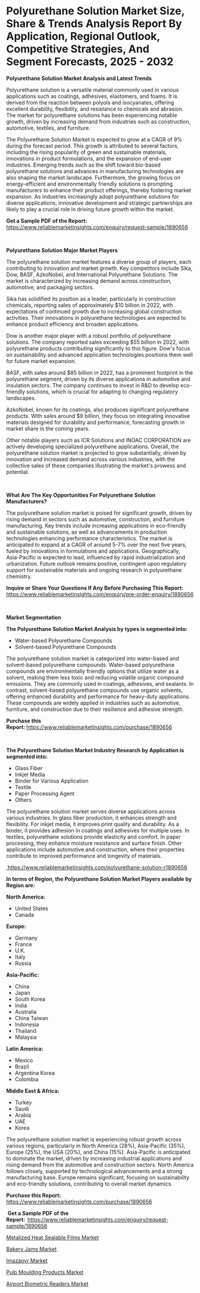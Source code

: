 <p><h1>Polyurethane Solution Market Size, Share & Trends Analysis Report By Application, Regional Outlook, Competitive Strategies, And Segment Forecasts, 2025 - 2032</h1></p><p><strong>Polyurethane Solution Market Analysis and Latest Trends</strong></p>
<p><p>Polyurethane solution is a versatile material commonly used in various applications such as coatings, adhesives, elastomers, and foams. It is derived from the reaction between polyols and isocyanates, offering excellent durability, flexibility, and resistance to chemicals and abrasion. The market for polyurethane solutions has been experiencing notable growth, driven by increasing demand from industries such as construction, automotive, textiles, and furniture.</p><p>The Polyurethane Solution Market is expected to grow at a CAGR of 9% during the forecast period. This growth is attributed to several factors, including the rising popularity of green and sustainable materials, innovations in product formulations, and the expansion of end-user industries. Emerging trends such as the shift toward bio-based polyurethane solutions and advances in manufacturing technologies are also shaping the market landscape. Furthermore, the growing focus on energy-efficient and environmentally friendly solutions is prompting manufacturers to enhance their product offerings, thereby fostering market expansion. As industries increasingly adopt polyurethane solutions for diverse applications, innovative development and strategic partnerships are likely to play a crucial role in driving future growth within the market.</p></p>
<p><strong>Get a Sample PDF of the Report:&nbsp;</strong> <a href="https://www.reliablemarketinsights.com/enquiry/request-sample/1890656?utm_campaign=2013&utm_medium=2&utm_source=Github&utm_content=ia&utm_term=31012025&utm_id=polyurethane-solution">https://www.reliablemarketinsights.com/enquiry/request-sample/1890656</a></p>
<p>&nbsp;</p>
<p><strong>Polyurethane Solution Major Market Players</strong></p>
<p><p>The polyurethane solution market features a diverse group of players, each contributing to innovation and market growth. Key competitors include Sika, Dow, BASF, AzkoNobel, and International Polyurethane Solutions. The market is characterized by increasing demand across construction, automotive, and packaging sectors. </p><p>Sika has solidified its position as a leader, particularly in construction chemicals, reporting sales of approximately $10 billion in 2022, with expectations of continued growth due to increasing global construction activities. Their innovations in polyurethane technologies are expected to enhance product efficiency and broaden applications.</p><p>Dow is another major player with a robust portfolio of polyurethane solutions. The company reported sales exceeding $55 billion in 2022, with polyurethane products contributing significantly to this figure. Dow's focus on sustainability and advanced application technologies positions them well for future market expansion.</p><p>BASF, with sales around $85 billion in 2022, has a prominent footprint in the polyurethane segment, driven by its diverse applications in automotive and insulation sectors. The company continues to invest in R&D to develop eco-friendly solutions, which is crucial for adapting to changing regulatory landscapes.</p><p>AzkoNobel, known for its coatings, also produces significant polyurethane products. With sales around $9 billion, they focus on integrating innovative materials designed for durability and performance, forecasting growth in market share in the coming years.</p><p>Other notable players such as ICR Solutions and INOAC CORPORATION are actively developing specialized polyurethane applications. Overall, the polyurethane solution market is projected to grow substantially, driven by innovation and increased demand across various industries, with the collective sales of these companies illustrating the market's prowess and potential.</p></p>
<p>&nbsp;</p>
<p><strong>What Are The Key Opportunities For Polyurethane Solution Manufacturers?</strong></p>
<p><p>The polyurethane solution market is poised for significant growth, driven by rising demand in sectors such as automotive, construction, and furniture manufacturing. Key trends include increasing applications in eco-friendly and sustainable solutions, as well as advancements in production technologies enhancing performance characteristics. The market is anticipated to expand at a CAGR of around 5-7% over the next five years, fueled by innovations in formulations and applications. Geographically, Asia-Pacific is expected to lead, influenced by rapid industrialization and urbanization. Future outlook remains positive, contingent upon regulatory support for sustainable materials and ongoing research in polyurethane chemistry.</p></p>
<p><strong>Inquire or Share Your Questions If Any Before Purchasing This Report:</strong> <a href="https://www.reliablemarketinsights.com/enquiry/pre-order-enquiry/1890656?utm_campaign=2013&utm_medium=2&utm_source=Github&utm_content=ia&utm_term=31012025&utm_id=polyurethane-solution">https://www.reliablemarketinsights.com/enquiry/pre-order-enquiry/1890656</a></p>
<p>&nbsp;</p>
<p><strong>Market Segmentation</strong></p>
<p><strong>The Polyurethane Solution Market Analysis by types is segmented into:</strong></p>
<p><ul><li>Water-based Polyurethane Compounds</li><li>Solvent-based Polyurethane Compounds</li></ul></p>
<p><p>The polyurethane solution market is categorized into water-based and solvent-based polyurethane compounds. Water-based polyurethane compounds are environmentally friendly options that utilize water as a solvent, making them less toxic and reducing volatile organic compound emissions. They are commonly used in coatings, adhesives, and sealants. In contrast, solvent-based polyurethane compounds use organic solvents, offering enhanced durability and performance for heavy-duty applications. These compounds are widely applied in industries such as automotive, furniture, and construction due to their resilience and adhesive strength.</p></p>
<p><strong>Purchase this Report:&nbsp;</strong><a href="https://www.reliablemarketinsights.com/purchase/1890656?utm_campaign=2013&utm_medium=2&utm_source=Github&utm_content=ia&utm_term=31012025&utm_id=polyurethane-solution">https://www.reliablemarketinsights.com/purchase/1890656</a></p>
<p>&nbsp;</p>
<p><strong>The Polyurethane Solution Market Industry Research by Application is segmented into:</strong></p>
<p><ul><li>Glass Fiber</li><li>Inkjet Media</li><li>Binder for Various Application</li><li>Textile</li><li>Paper Processing Agent</li><li>Others</li></ul></p>
<p><p>The polyurethane solution market serves diverse applications across various industries. In glass fiber production, it enhances strength and flexibility. For inkjet media, it improves print quality and durability. As a binder, it provides adhesion in coatings and adhesives for multiple uses. In textiles, polyurethane solutions provide elasticity and comfort. In paper processing, they enhance moisture resistance and surface finish. Other applications include automotive and construction, where their properties contribute to improved performance and longevity of materials.</p></p>
<p><a href="https://www.reliablemarketinsights.com/polyurethane-solution-r1890656?utm_campaign=2013&utm_medium=2&utm_source=Github&utm_content=ia&utm_term=31012025&utm_id=polyurethane-solution">&nbsp;https://www.reliablemarketinsights.com/polyurethane-solution-r1890656</a></p>
<p><strong>In terms of Region, the Polyurethane Solution Market Players available by Region are:</strong></p>
<p>
    <p> <strong> North America: </strong>
        <ul>
            <li>United States</li>
            <li>Canada</li>
        </ul>
        </p> 
    <p> <strong> Europe: </strong>
        <ul>
            <li>Germany</li>
            <li>France</li>
            <li>U.K.</li>
            <li>Italy</li>
            <li>Russia</li>
        </ul>
        </p> 
    <p> <strong> Asia-Pacific: </strong>
        <ul>
            <li>China</li>
            <li>Japan</li>
            <li>South Korea</li>
            <li>India</li>
            <li>Australia</li>
            <li>China Taiwan</li>
            <li>Indonesia</li>
            <li>Thailand</li>
            <li>Malaysia</li>
        </ul>
        </p> 
    <p> <strong> Latin America: </strong>
        <ul>
            <li>Mexico</li>
            <li>Brazil</li>
            <li>Argentina Korea</li>
            <li>Colombia</li>
        </ul>
        </p> 
    <p> <strong> Middle East & Africa: </strong>
        <ul>
            <li>Turkey</li>
            <li>Saudi</li>
            <li>Arabia</li>
            <li>UAE</li>
            <li>Korea</li>
        </ul>
    </p>
    </p>
<p><p>The polyurethane solution market is experiencing robust growth across various regions, particularly in North America (28%), Asia-Pacific (35%), Europe (25%), the USA (20%), and China (15%). Asia-Pacific is anticipated to dominate the market, driven by increasing industrial applications and rising demand from the automotive and construction sectors. North America follows closely, supported by technological advancements and a strong manufacturing base. Europe remains significant, focusing on sustainability and eco-friendly solutions, contributing to overall market dynamics.</p></p>
<p><strong>Purchase this Report: </strong><a href="https://www.reliablemarketinsights.com/purchase/1890656?utm_campaign=2013&utm_medium=2&utm_source=Github&utm_content=ia&utm_term=31012025&utm_id=polyurethane-solution">https://www.reliablemarketinsights.com/purchase/1890656</a></p>
<p>&nbsp;<strong>Get a Sample PDF of the Report:&nbsp;&nbsp;</strong><a href="https://www.reliablemarketinsights.com/enquiry/request-sample/1890656?utm_campaign=2013&utm_medium=2&utm_source=Github&utm_content=ia&utm_term=31012025&utm_id=polyurethane-solution">https://www.reliablemarketinsights.com/enquiry/request-sample/1890656</a></p>
<p><strong></strong></p>
<p><p><a href="https://www.linkedin.com/pulse/metalized-heat-sealable-films-market-size-share-analysis-2025-2032-t4hvf?utm_campaign=2013&utm_medium=2&utm_source=Github&utm_content=ia&utm_term=31012025&utm_id=polyurethane-solution">Metalized Heat Sealable Films Market</a></p><p><a href="https://www.linkedin.com/pulse/bakery-jams-market-evaluation-leading-players-organization-size-sv3nf?utm_campaign=2013&utm_medium=2&utm_source=Github&utm_content=ia&utm_term=31012025&utm_id=polyurethane-solution">Bakery Jams Market</a></p><p><a href="https://github.com/MariaWashington76/Market-Research-Report-List-1/blob/main/imazapyr-market.md?utm_campaign=2013&utm_medium=2&utm_source=Github&utm_content=ia&utm_term=31012025&utm_id=polyurethane-solution">Imazapyr Market</a></p><p><a href="https://www.linkedin.com/pulse/pulp-moulding-products-industry-research-covering-multiple-sjwsf?utm_campaign=2013&utm_medium=2&utm_source=Github&utm_content=ia&utm_term=31012025&utm_id=polyurethane-solution">Pulp Moulding Products Market</a></p><p><a href="https://www.linkedin.com/pulse/projected-growth-airport-biometric-readers-market-from-2025-75b1f?utm_campaign=2013&utm_medium=2&utm_source=Github&utm_content=ia&utm_term=31012025&utm_id=polyurethane-solution">Airport Biometric Readers Market</a></p></p>